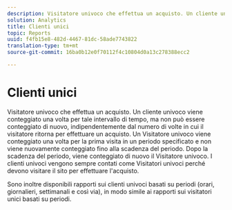 ```yaml
---
description: Visitatore univoco che effettua un acquisto. Un cliente univoco viene conteggiato una volta per tale intervallo di tempo, ma non può essere conteggiato di nuovo, indipendentemente dal numero di volte in cui il visitatore ritorna per effettuare un acquisto. Un Visitatore univoco viene conteggiato una volta per la prima visita in un periodo specificato e non viene nuovamente conteggiato fino alla scadenza del periodo. Dopo la scadenza del periodo, viene conteggiato di nuovo il Visitatore univoco. I clienti univoci vengono sempre contati come Visitatori univoci perché devono visitare il sito per effettuare l'acquisto.
solution: Analytics
title: Clienti unici
topic: Reports
uuid: f4fb15e8-482d-4467-81dc-58ade7743822
translation-type: tm+mt
source-git-commit: 16ba0b12e0f70112f4c10804d0a13c278388ecc2

---
```



# Clienti unici

Visitatore univoco che effettua un acquisto. Un cliente univoco viene conteggiato una volta per tale intervallo di tempo, ma non può essere conteggiato di nuovo, indipendentemente dal numero di volte in cui il visitatore ritorna per effettuare un acquisto. Un Visitatore univoco viene conteggiato una volta per la prima visita in un periodo specificato e non viene nuovamente conteggiato fino alla scadenza del periodo. Dopo la scadenza del periodo, viene conteggiato di nuovo il Visitatore univoco. I clienti univoci vengono sempre contati come Visitatori univoci perché devono visitare il sito per effettuare l'acquisto.

Sono inoltre disponibili rapporti sui clienti univoci basati su periodi (orari, giornalieri, settimanali e così via), in modo simile ai rapporti sui visitatori unici basati su periodi.
